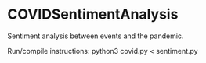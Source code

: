 # COVIDSentimentAnalysis
Sentiment analysis between events and the pandemic.

Run/compile instructions: python3 covid.py < sentiment.py
